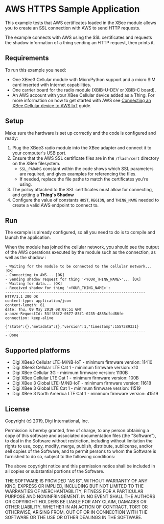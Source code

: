AWS HTTPS Sample Application
============================

This example tests that AWS certificates loaded in the XBee module allows you
to create an SSL connection with AWS to send HTTP requests.

The example connects with AWS using the SSL certificates and requests the
shadow information of a thing sending an HTTP request, then prints it.

Requirements
------------

To run this example you need:

* One XBee3 Cellular module with MicroPython support and a micro SIM card
  inserted with Internet capabilities.
* One carrier board for the radio module (XBIB-U-DEV or XBIB-C board).
* An AWS account with your XBee Cellular device added as a Thing. For more
  information on how to get started with AWS see
  [Connecting an XBee Cellular device to AWS IoT](../) guide.

Setup
-----

Make sure the hardware is set up correctly and the code is configured and
ready:

1. Plug the XBee3 radio module into the XBee adapter and connect it to your
   computer's USB port.
2. Ensure that the AWS SSL certificate files are in the `/flash/cert` directory
   on the XBee filesystem.
   * `SSL_PARAMS` constant within the code shows which SSL parameters are
     required, and gives examples for referencing the files.
   * If needed, replace the file paths to match the certificates you're
     using.
3. The policy attached to the SSL certificates must allow for connecting,
   and getting a **Thing's Shadow**
4. Configure the value of constants `HOST`, `REGION`, and `THING_NAME` needed
   to create a valid AWS endpoint to connect to.

Run
---

The example is already configured, so all you need to do is to compile and
launch the application.

When the module has joined the cellular network, you should see the output of
the AWS operations executed by the module such as the connection, as well as the shadow  :

    - Waiting for the module to be connected to the cellular network... [OK]
    - Connecting to AWS... [OK]
    - Sending shadow request for thing '<YOUR_THING_NAME>'... [OK]
    - Waiting for data... [OK]
    - Received shadow for thing '<YOUR_THING_NAME>':
    ----------------------------------------------------------------
    HTTP/1.1 200 OK
    content-type: application/json
    content-length: 61
    date: Thu, 09 May 2019 08:08:51 GMT
    x-amzn-RequestId: 53ff83f2-0577-85f1-0235-4885cfcd86fe
    connection: keep-alive

    {"state":{},"metadata":{},"version":1,"timestamp":1557389331}
    ----------------------------------------------------------------
    - Done

Supported platforms
-------------------

* Digi XBee3 Cellular LTE-M/NB-IoT - minimum firmware version: 11410
* Digi XBee3 Cellular LTE Cat 1 - minimum firmware version: x10
* Digi XBee Cellular 3G - minimum firmware version: 1130B
* Digi XBee Cellular LTE Cat 1 - minimum firmware version: 100B
* Digi XBee 3 Global LTE-M/NB-IoT - minimum firmware version: 11618
* Digi XBee 3 Global LTE Cat 1 - minimum firmware version: 11519
* Digi XBee 3 North America LTE Cat 1 - minimum firmware version: 41519

License
-------

Copyright (c) 2019, Digi International, Inc.

Permission is hereby granted, free of charge, to any person obtaining a copy
of this software and associated documentation files (the "Software"), to deal
in the Software without restriction, including without limitation the rights
to use, copy, modify, merge, publish, distribute, sublicense, and/or sell
copies of the Software, and to permit persons to whom the Software is
furnished to do so, subject to the following conditions:

The above copyright notice and this permission notice shall be included in all
copies or substantial portions of the Software.

THE SOFTWARE IS PROVIDED "AS IS", WITHOUT WARRANTY OF ANY KIND, EXPRESS OR
IMPLIED, INCLUDING BUT NOT LIMITED TO THE WARRANTIES OF MERCHANTABILITY,
FITNESS FOR A PARTICULAR PURPOSE AND NONINFRINGEMENT. IN NO EVENT SHALL THE
AUTHORS OR COPYRIGHT HOLDERS BE LIABLE FOR ANY CLAIM, DAMAGES OR OTHER
LIABILITY, WHETHER IN AN ACTION OF CONTRACT, TORT OR OTHERWISE, ARISING FROM,
OUT OF OR IN CONNECTION WITH THE SOFTWARE OR THE USE OR OTHER DEALINGS IN THE
SOFTWARE.